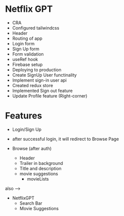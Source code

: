 # Netflix GPT

- CRA 
- Configured tailwindcss 
- Header
- Routing of app
- Login form
- Sign Up form
- Form validation
- useRef hook
- Firebase setup
- Deploying to production
- Create SignUp User functinality
- Implement sign-in user api
- Created redux store 
- Implemented Sign out feature
- Update Profile feature (Right-corner)
<!-- - Fetching from TMDB Movies  -->

# Features
- Login/Sign Up
- after successful login, it will redirect to Browse Page

- Browse (after auth)
    - Header
    - Trailer in background
    - Title and description
    - movie suggestions
        - movieLists

also -->

- NetflixGPT
    - Search Bar
    - Movie Suggestions